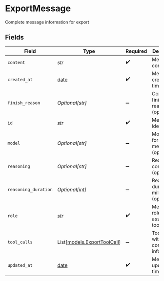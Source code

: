 # ExportMessage

Complete message information for export


## Fields

| Field                                                                | Type                                                                 | Required                                                             | Description                                                          |
| -------------------------------------------------------------------- | -------------------------------------------------------------------- | -------------------------------------------------------------------- | -------------------------------------------------------------------- |
| `content`                                                            | *str*                                                                | :heavy_check_mark:                                                   | Message content                                                      |
| `created_at`                                                         | [date](https://docs.python.org/3/library/datetime.html#date-objects) | :heavy_check_mark:                                                   | Message creation timestamp                                           |
| `finish_reason`                                                      | *Optional[str]*                                                      | :heavy_minus_sign:                                                   | Completion finish reason (optional)                                  |
| `id`                                                                 | *str*                                                                | :heavy_check_mark:                                                   | Message identifier                                                   |
| `model`                                                              | *Optional[str]*                                                      | :heavy_minus_sign:                                                   | Model used for this message (optional)                               |
| `reasoning`                                                          | *Optional[str]*                                                      | :heavy_minus_sign:                                                   | Reasoning content (optional)                                         |
| `reasoning_duration`                                                 | *Optional[int]*                                                      | :heavy_minus_sign:                                                   | Reasoning duration in milliseconds (optional)                        |
| `role`                                                               | *str*                                                                | :heavy_check_mark:                                                   | Message role (user, assistant, tool)                                 |
| `tool_calls`                                                         | List[[models.ExportToolCall](../models/exporttoolcall.md)]           | :heavy_minus_sign:                                                   | Tool calls with complete information                                 |
| `updated_at`                                                         | [date](https://docs.python.org/3/library/datetime.html#date-objects) | :heavy_check_mark:                                                   | Message update timestamp                                             |